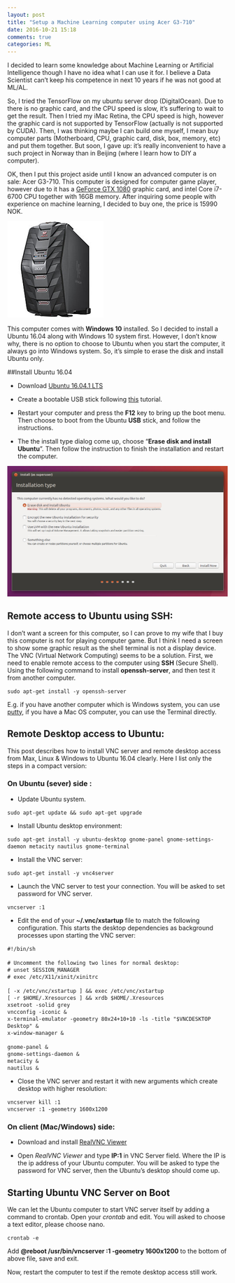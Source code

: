 ```yaml
---
layout: post
title: "Setup a Machine Learning computer using Acer G3-710"
date: 2016-10-21 15:18
comments: true
categories: ML
---
```


I decided to learn some knowledge about Machine Learning or Artificial Intelligence though I have no idea what I can use it for. I believe a Data Scientist can’t keep his competence in next 10 years if he was not good at ML/AL. 

So, I tried the TensorFlow on my ubuntu server drop (DigitalOcean). Due to there is no graphic card, and the CPU speed is slow, it’s suffering to wait to get the result. Then I tried my iMac Retina, the CPU speed is high, however the graphic card is not supported by TensorFlow (actually is not supported by CUDA). Then, I was thinking maybe I can build one myself, I mean buy computer parts (Motherboard, CPU, graphic card, disk, box, memory, etc) and put them together. But soon, I gave up: it’s really inconvenient to have a such project in Norway than in Beijing (where I learn how to DIY a computer). 

OK, then I put this project aside until I know an advanced computer is on sale: Acer G3-710. This computer is designed for computer game player, however due to it has a [GeForce GTX 1080](http://www.geforce.com/hardware/10series/geforce-gtx-1080) graphic card, and intel Core i7-6700 CPU together with 16GB memory. After inquiring some people with experience on machine learning, I decided to buy one, the price is 15990 NOK. 





![]( /images/acer/ACDGB1PEQ034.jpg )


This computer comes with **Windows 10** installed. So I decided to install a Ubuntu 16.04 along with Windows 10 system first. However, I don’t know why, there is no option to choose to Ubuntu when you start the computer, it always go into Windows system. So, it’s simple to erase the disk and install Ubuntu only. 


##Install Ubuntu 16.04

 - Download [Ubuntu 16.04.1 LTS](https://www.ubuntu.com/download/desktop/contribute?version=16.04.1&architecture=amd64)

 - Create a bootable USB stick following [this](https://www.ubuntu.com/download/desktop/create-a-usb-stick-on-windows) tutorial.
 
 - Restart your computer and press the **F12** key to bring up the boot menu. Then choose to boot from the Ubuntu **USB** stick, and follow the instructions. 
 
 - The the install type dialog come up, choose “**Erase disk and install Ubuntu**”. Then follow the instruction to finish the installation and restart the computer.
 
 
![]( /images/acer/download-desktop-install-ubuntu-desktop_4.jpg )



## Remote access to Ubuntu using SSH:


I don’t want a screen for this computer, so I can prove to my wife that I buy this computer is not for playing computer game. But I think I need a screen to show some graphic result as the shell terminal is not a display device. The VNC (Virtual Network Computing) seems to be a solution. First, we need to enable remote access to the computer using **SSH** (Secure Shell). Using the following command to install **openssh-server**, and then test it from another computer.

~~~~
sudo apt-get install -y openssh-server
~~~~

E.g. if you have another computer which is Windows system, you can use [putty](http://www.putty.org/), if you have a Mac OS computer, you can use the Terminal directly. 


## Remote Desktop access to Ubuntu: 

This post describes how to install VNC server and remote desktop access from Max, Linux & Windows to Ubuntu 16.04 clearly. Here I list only the steps in a compact version: 


### On Ubuntu (sever) side : 


 - Update Ubuntu system.

~~~~
sudo apt-get update && sudo apt-get upgrade
~~~~

 - Install Ubuntu desktop environment: 

~~~~
sudo apt-get install -y ubuntu-desktop gnome-panel gnome-settings-daemon metacity nautilus gnome-terminal
~~~~


 - Install the VNC server:

~~~~
sudo apt-get install -y vnc4server
~~~~

 - Launch the VNC server to test your connection. You will be asked to set password for VNC server.

~~~~
vncserver :1
~~~~

 - Edit the end of your **~/.vnc/xstartup** file to match the following configuration. This starts the desktop dependencies as background processes upon starting the VNC server:

~~~~
#!/bin/sh

# Uncomment the following two lines for normal desktop:
# unset SESSION_MANAGER
# exec /etc/X11/xinit/xinitrc

[ -x /etc/vnc/xstartup ] && exec /etc/vnc/xstartup
[ -r $HOME/.Xresources ] && xrdb $HOME/.Xresources
xsetroot -solid grey 
vncconfig -iconic &
x-terminal-emulator -geometry 80x24+10+10 -ls -title "$VNCDESKTOP Desktop" &
x-window-manager &
    
gnome-panel &
gnome-settings-daemon &
metacity &
nautilus &
~~~~

 - Close the VNC server and restart it with new arguments which create desktop with higher resolution:
 

~~~~
vncserver kill :1
vncserver :1 -geometry 1600x1200
~~~~




### On client (Mac/Windows) side:

- Download and install [RealVNC Viewer](https://www.realvnc.com/download/viewer/)

- Open *RealVNC Viewer* and type **IP:1** in VNC Server field. Where the IP is the ip address of your Ubuntu computer. You will be asked to type the password for VNC server, then the Ubuntu’s desktop should come up.


## Starting Ubuntu VNC Server on Boot

We can let the Ubuntu computer to start VNC server itself by adding a command to crontab. Open your *crontab* and edit. You will asked to choose a text editor, please choose nano.


~~~~
crontab -e
~~~~

Add **@reboot /usr/bin/vncserver :1 -geometry 1600x1200** to the bottom of above file, save and exit. 

Now, restart the computer to test if the remote desktop access still work. 





